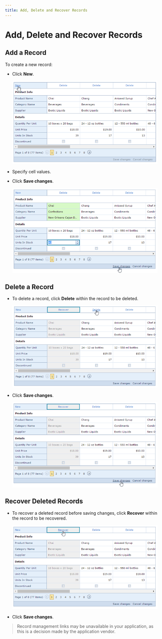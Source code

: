 ```yaml
---
title: Add, Delete and Recover Records
---
```

# Add, Delete and Recover Records
## Add a Record
To create a new record:
* Click **New**.
	
	![EUD-ASPxVerticalGrid-AddNewRec](../../../images/img126997.png)
* Specify cell values.
* Click **Save changes**.
	
	![EUD-ASPxVerticalGrid-SaveChanges](../../../images/img126998.png)

## Delete a Record
* To delete a record, click **Delete** within the record to be deleted.
	
	![EUD-ASPxVerticalGrid-DeleteRec](../../../images/img126999.png)
* Click **Save changes**.
	
	![EUD-ASPxVerticalGrid--SaveChanges-Deleted](../../../images/img127001.png)

## Recover Deleted Records
* To recover a deleted record before saving changes, click **Recover** within the record to be recovered.
	
	![EUD-ASPxVerticalGrid-RecoverRec](../../../images/img127000.png)
* Click **Save changes**.

> Record management links may be unavailable in your application, as this is a decision made by the application vendor.
